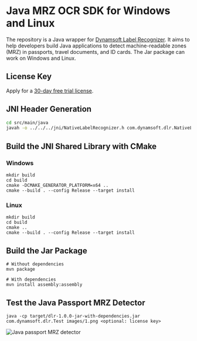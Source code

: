 # Java MRZ OCR SDK for Windows and Linux
The repository is a Java wrapper for [Dynamsoft Label Recognizer](https://www.dynamsoft.com/label-recognition/overview/). It aims to help developers build Java applications to detect machine-readable zones (MRZ) in passports, travel documents, and ID cards. The Jar package can work on Windows and Linux.

## License Key
Apply for a [30-day free trial license](https://www.dynamsoft.com/customer/license/trialLicense/?product=dcv&package=cross-platform).

## JNI Header Generation

```bash
cd src/main/java
javah -o ../../../jni/NativeLabelRecognizer.h com.dynamsoft.dlr.NativeLabelRecognizer
```

## Build the JNI Shared Library with CMake

### Windows
```
mkdir build
cd build
cmake -DCMAKE_GENERATOR_PLATFORM=x64 ..
cmake --build . --config Release --target install
```

### Linux 

```
mkdir build
cd build
cmake .. 
cmake --build . --config Release --target install
```

## Build the Jar Package 

```
# Without dependencies
mvn package

# With dependencies
mvn install assembly:assembly
```

## Test the Java Passport MRZ Detector

```
java -cp target/dlr-1.0.0-jar-with-dependencies.jar com.dynamsoft.dlr.Test images/1.png <optional: license key>
```

![Java passport MRZ detector](https://www.dynamsoft.com/codepool/img/2022/12/java-mrz-ocr-passport-windows-linux.png)
